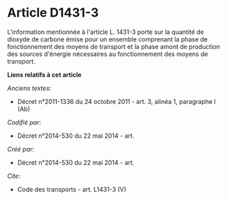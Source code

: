 # Article D1431-3

L'information mentionnée à l'article L. 1431-3 porte sur la quantité de dioxyde de carbone émise pour un ensemble comprenant
la phase de fonctionnement des moyens de transport et la phase amont de production des sources d'énergie nécessaires au
fonctionnement des moyens de transport.

**Liens relatifs à cet article**

_Anciens textes_:

  - Décret n°2011-1336 du 24 octobre 2011 - art. 3, alinéa 1, paragraphe I (Ab)

_Codifié par_:

  - Décret n°2014-530 du 22 mai 2014 - art.

_Créé par_:

  - Décret n°2014-530 du 22 mai 2014 - art.

_Cite_:

  - Code des transports - art. L1431-3 (V)
